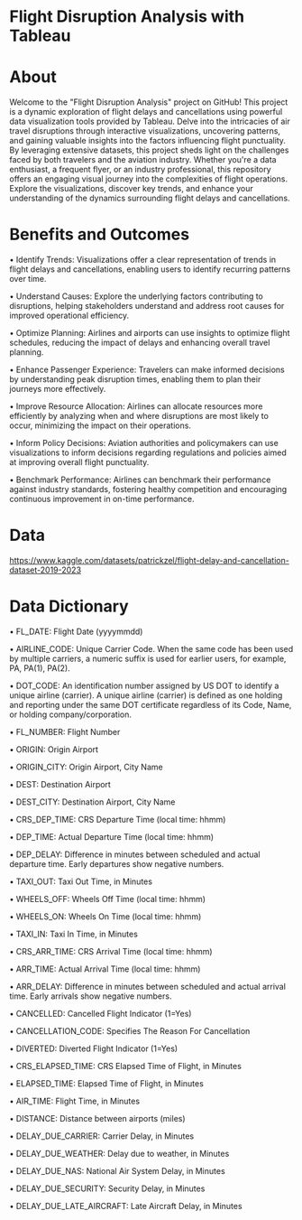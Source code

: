 # Flight Disruption Analysis with Tableau

# About
Welcome to the "Flight Disruption Analysis" project on GitHub! This project is a dynamic exploration of flight delays and cancellations using powerful data visualization tools provided by Tableau. Delve into the intricacies of air travel disruptions through interactive visualizations, uncovering patterns, and gaining valuable insights into the factors influencing flight punctuality. By leveraging extensive datasets, this project sheds light on the challenges faced by both travelers and the aviation industry. Whether you're a data enthusiast, a frequent flyer, or an industry professional, this repository offers an engaging visual journey into the complexities of flight operations. Explore the visualizations, discover key trends, and enhance your understanding of the dynamics surrounding flight delays and cancellations.

# Benefits and Outcomes

• Identify Trends: Visualizations offer a clear representation of trends in flight delays and cancellations, enabling users to identify recurring patterns over time.

• Understand Causes: Explore the underlying factors contributing to disruptions, helping stakeholders understand and address root causes for improved operational efficiency.

• Optimize Planning: Airlines and airports can use insights to optimize flight schedules, reducing the impact of delays and enhancing overall travel planning.

• Enhance Passenger Experience: Travelers can make informed decisions by understanding peak disruption times, enabling them to plan their journeys more effectively.

• Improve Resource Allocation: Airlines can allocate resources more efficiently by analyzing when and where disruptions are most likely to occur, minimizing the impact on their operations.

• Inform Policy Decisions: Aviation authorities and policymakers can use visualizations to inform decisions regarding regulations and policies aimed at improving overall flight punctuality.

• Benchmark Performance: Airlines can benchmark their performance against industry standards, fostering healthy competition and encouraging continuous improvement in on-time performance.

# Data 

https://www.kaggle.com/datasets/patrickzel/flight-delay-and-cancellation-dataset-2019-2023

# Data Dictionary 

• FL_DATE:	Flight Date (yyyymmdd)

• AIRLINE_CODE: Unique Carrier Code. When the same code has been used by multiple carriers, a numeric suffix is used for earlier users, for example, PA, PA(1), PA(2).

• DOT_CODE: An identification number assigned by US DOT to identify a unique airline (carrier). A unique airline (carrier) is defined as one holding and reporting under the same DOT certificate regardless of its Code, Name, or holding company/corporation.

• FL_NUMBER: Flight Number

• ORIGIN: Origin Airport

• ORIGIN_CITY: Origin Airport, City Name

• DEST: Destination Airport

• DEST_CITY: Destination Airport, City Name

• CRS_DEP_TIME: CRS Departure Time (local time: hhmm)

• DEP_TIME: Actual Departure Time (local time: hhmm)

• DEP_DELAY: Difference in minutes between scheduled and actual departure time. Early departures show negative numbers.

• TAXI_OUT: Taxi Out Time, in Minutes

• WHEELS_OFF: Wheels Off Time (local time: hhmm)

• WHEELS_ON: Wheels On Time (local time: hhmm)

• TAXI_IN: Taxi In Time, in Minutes

• CRS_ARR_TIME: CRS Arrival Time (local time: hhmm)

• ARR_TIME: Actual Arrival Time (local time: hhmm)

• ARR_DELAY: Difference in minutes between scheduled and actual arrival time. Early arrivals show negative numbers.

• CANCELLED: Cancelled Flight Indicator (1=Yes)

• CANCELLATION_CODE: Specifies The Reason For Cancellation

• DIVERTED: Diverted Flight Indicator (1=Yes)

• CRS_ELAPSED_TIME: CRS Elapsed Time of Flight, in Minutes

• ELAPSED_TIME: Elapsed Time of Flight, in Minutes

• AIR_TIME: Flight Time, in Minutes

• DISTANCE: Distance between airports (miles)

• DELAY_DUE_CARRIER: Carrier Delay, in Minutes

• DELAY_DUE_WEATHER: Delay due to weather, in Minutes

• DELAY_DUE_NAS: National Air System Delay, in Minutes

• DELAY_DUE_SECURITY: Security Delay, in Minutes

• DELAY_DUE_LATE_AIRCRAFT: Late Aircraft Delay, in Minutes







